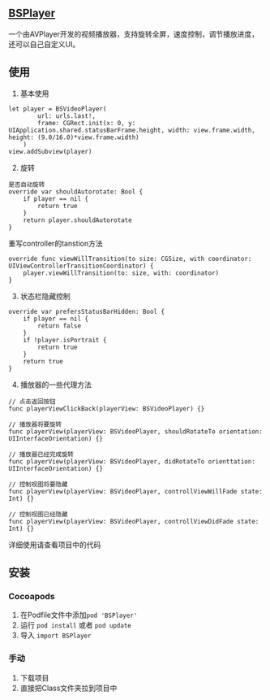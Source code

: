 <!--
 * @Author: your name
 * @Date: 2021-01-22 11:29:05
 * @LastEditTime: 2021-01-22 14:27:05
 * @LastEditors: Please set LastEditors
 * @Description: In User Settings Edit◊
 * @FilePath: /shaobin/Blog/BSPlayer.md
-->
## [BSPlayer]()
一个由AVPlayer开发的视频播放器，支持旋转全屏，速度控制，调节播放进度，还可以自己自定义UI。
## 使用
1. 基本使用
```
let player = BSVideoPlayer(
		url: urls.last!,
		frame: CGRect.init(x: 0, y: UIApplication.shared.statusBarFrame.height, width: view.frame.width, height: (9.0/16.0)*view.frame.width)
	)
view.addSubview(player)
```
2. 旋转
```
是否自动旋转
override var shouldAutorotate: Bool {
    if player == nil {
        return true
    }
    return player.shouldAutorotate
}
```
重写controller的tanstion方法
```
override func viewWillTransition(to size: CGSize, with coordinator: UIViewControllerTransitionCoordinator) {
    player.viewWillTransition(to: size, with: coordinator)
}
```
3. 状态栏隐藏控制
```
override var prefersStatusBarHidden: Bool {
    if player == nil {
        return false
    }
    if !player.isPortrait {
        return true
    }
    return true
}
```

4. 播放器的一些代理方法
```
// 点击返回按钮
func playerViewClickBack(playerView: BSVideoPlayer) {}

// 播放器将要旋转
func playerView(playerView: BSVideoPlayer, shouldRotateTo orientation: UIInterfaceOrientation) {}

// 播放器已经完成旋转
func playerView(playerView: BSVideoPlayer, didRotateTo orienttation: UIInterfaceOrientation) {}

// 控制视图将要隐藏
func playerView(playerView: BSVideoPlayer, controllViewWillFade state: Int) {}

// 控制视图已经隐藏
func playerView(playerView: BSVideoPlayer, controllViewDidFade state: Int) {}
```
详细使用请查看项目中的代码

## 安装
### Cocoapods
1. 在Podfile文件中添加`pod 'BSPlayer'`
2. 运行 `pod install` 或者 `pod update`
3. 导入 `import BSPlayer`

### 手动
1. 下载项目
2. 直接把Class文件夹拉到项目中

